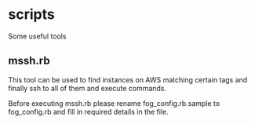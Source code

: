 scripts
=======

Some useful tools

mssh.rb
-------

This tool can be used to find instances on AWS matching certain tags and finally ssh to all of them and execute commands.

Before executing mssh.rb please rename fog_config.rb.sample to fog_config.rb and fill in required details in the file.

